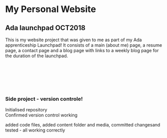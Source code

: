 <h1>My Personal Website</h1>
<h2>Ada launchpad OCT2018</h2>

<p>
This is my website project that was given to me as part of my Ada apprenticeship Launchpad! It consists of a main (about me) page, a resume page, a contact page and a blog page with links to a weekly blog page for the duration of the launchpad.
</p><br>

<br><br><br>
<h3>Side project - version controle!</h3>
Initialised repository<br>
Confirmed version control working
<p>
added code files, added content folder and media, committed changesand tested - all working correctly
</p>
